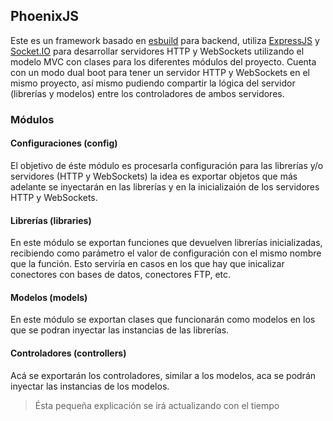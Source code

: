 ## PhoenixJS

Este es un framework basado en [esbuild](https://esbuild.github.io/) para backend, utiliza [ExpressJS](https://expressjs.com/) y [Socket.IO](https://socket.io) para desarrollar servidores HTTP y WebSockets utilizando el modelo MVC con clases para los diferentes módulos del proyecto. Cuenta con un modo dual boot para tener un servidor HTTP y WebSockets en el mismo proyecto, así mismo pudiendo compartir la lógica del servidor (librerías y modelos) entre los controladores de ambos servidores.

### Módulos

#### Configuraciones (config)

El objetivo de éste módulo es procesarla configuración para las librerías y/o servidores (HTTP y WebSockets) la idea es exportar objetos que más adelante se inyectarán en las librerías y en la inicializaión de los servidores HTTP y WebSockets.

#### Librerías (libraries)

En este módulo se exportan funciones que devuelven librerías inicializadas, recibiendo como parámetro el valor de configuración con el mismo nombre que la función. Esto serviría en casos en los que hay que inicalizar conectores con bases de datos, conectores FTP, etc.

#### Modelos (models)

En este módulo se exportan clases que funcionarán como modelos en los que se podran inyectar las instancias de las librerías.

#### Controladores (controllers)

Acá se exportarán los controladores, similar a los modelos, aca se podrán inyectar las instancias de los modelos.

> Ésta pequeña explicación se irá actualizando con el tiempo